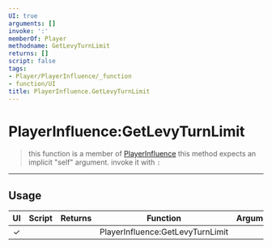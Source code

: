 ```yaml
---
UI: true
arguments: []
invoke: ':'
memberOf: Player
methodname: GetLevyTurnLimit
returns: []
script: false
tags:
- Player/PlayerInfluence/_function
- function/UI
title: PlayerInfluence.GetLevyTurnLimit
---
```

# PlayerInfluence:GetLevyTurnLimit
> this function is a member of [PlayerInfluence](civ-6/lua/PlayerInfluence.md)
> this method expects an implicit "self" argument. invoke it with `:`
-----
## Usage
|  UI | Script | Returns | Function | Arguments |
|:---:|:------:|-------:|:--------:|:---------|
|✓| ||PlayerInfluence:GetLevyTurnLimit||
